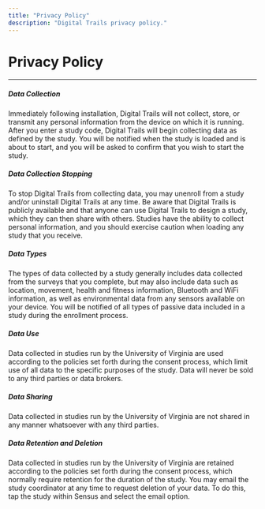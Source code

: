 ```yaml
---
title: "Privacy Policy"
description: "Digital Trails privacy policy."
---
```


# Privacy Policy

---

##### Data Collection
Immediately following installation, Digital Trails will not collect, store, or transmit any personal information from the device on which it is running. After you enter a study code, Digital Trails will begin collecting data as defined by the study. You will be notified when the study is loaded and is about to start, and you will be asked to confirm that you wish to start the study. 

##### Data Collection Stopping
To stop Digital Trails from collecting data, you may unenroll from a study and/or uninstall Digital Trails at any time. Be aware that Digital Trails is publicly available and that anyone can use Digital Trails to design a study, which they can then share with others. Studies have the ability to collect personal information, and you should exercise caution when loading any study that you receive.

##### Data Types
The types of data collected by a study generally includes data collected from the surveys that you complete, but may also include data such as location, movement, health and fitness information, Bluetooth and WiFi information, as well as environmental data from any sensors available on your device. You will be notified of all types of passive data included in a study during the enrollment process.

##### Data Use
Data collected in studies run by the University of Virginia are used according to the policies set forth during the consent process, which limit use of all data to the specific purposes of the study. Data will never be sold to any third parties or data brokers.

##### Data Sharing
Data collected in studies run by the University of Virginia are not shared in any manner whatsoever with any third parties.

##### Data Retention and Deletion
Data collected in studies run by the University of Virginia are retained according to the policies set forth during the consent process, which normally require retention for the duration of the study. You may email the study coordinator at any time to request deletion of your data. To do this, tap the study within Sensus and select the email option.
